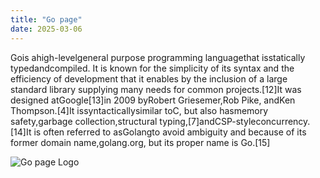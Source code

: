 ```yaml
---
title: "Go page"
date: 2025-03-06
---
```


Gois ahigh-levelgeneral purpose programming languagethat isstatically typedandcompiled. It is known for the simplicity of its syntax and the efficiency of development that it enables by the inclusion of a large standard library supplying many needs for common projects.[12]It was designed atGoogle[13]in 2009 byRobert Griesemer,Rob Pike, andKen Thompson.[4]It issyntacticallysimilar toC, but also hasmemory safety,garbage collection,structural typing,[7]andCSP-styleconcurrency.[14]It is often referred to asGolangto avoid ambiguity and because of its former domain name,golang.org, but its proper name is Go.[15]

![Go page Logo](https://upload.wikimedia.org/wikipedia/commons/thumb/0/05/Go_Logo_Blue.svg/230px-Go_Logo_Blue.svg.png)

